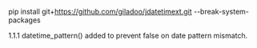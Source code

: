 pip install git+https://github.com/giladoo/jdatetimext.git --break-system-packages

1.1.1
datetime_pattern() added to prevent false on date pattern mismatch.